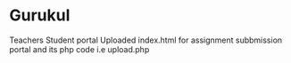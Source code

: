 # Gurukul
Teachers Student portal
Uploaded index.html for assignment subbmission portal and its php code i.e upload.php
